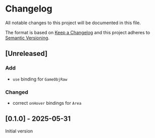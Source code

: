# Changelog
All notable changes to this project will be documented in this file.

The format is based on [Keep a Changelog](https://keepachangelog.com/)
and this project adheres to [Semantic Versioning](https://semver.org/).

## [Unreleased]

### Add
- `use` binding for `GameObjRaw`

### Changed
- correct `onHover` bindings for `Area`

## [0.1.0] - 2025-05-31

Initial version
